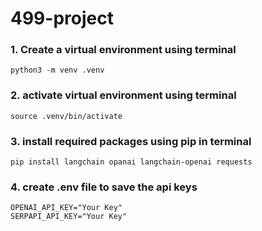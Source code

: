# 499-project

### 1. Create a virtual environment using terminal 
```
python3 -m venv .venv
```
### 2. activate virtual environment using terminal 
```
source .venv/bin/activate
```

### 3. install required packages using pip in terminal 
```
pip install langchain opanai langchain-openai requests 
```
### 4. create .env file to save the api keys 
```
OPENAI_API_KEY="Your Key"
SERPAPI_API_KEY="Your Key"
```

